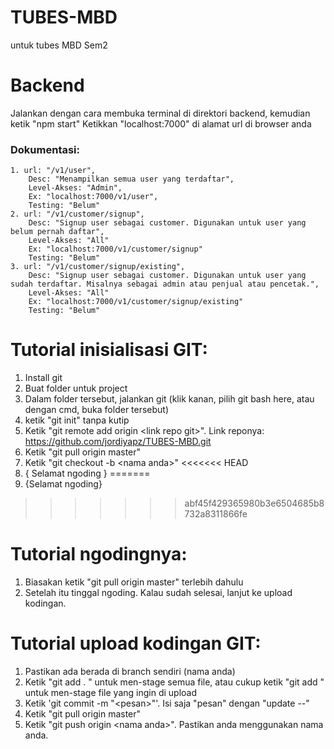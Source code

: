 # TUBES-MBD
untuk tubes MBD Sem2

# Backend
Jalankan dengan cara membuka terminal di direktori backend, kemudian ketik "npm start"
Ketikkan "localhost:7000" di alamat url di browser anda

### Dokumentasi:
```
1. url: "/v1/user",
    Desc: "Menampilkan semua user yang terdaftar",
    Level-Akses: "Admin",
    Ex: "localhost:7000/v1/user",
    Testing: "Belum"
2. url: "/v1/customer/signup",
    Desc: "Signup user sebagai customer. Digunakan untuk user yang belum pernah daftar",
    Level-Akses: "All"
    Ex: "localhost:7000/v1/customer/signup"
    Testing: "Belum"
3. url: "/v1/customer/signup/existing",
    Desc: "Signup user sebagai customer. Digunakan untuk user yang sudah terdaftar. Misalnya sebagai admin atau penjual atau pencetak.",
    Level-Akses: "All"
    Ex: "localhost:7000/v1/customer/signup/existing"
    Testing: "Belum"
```
# Tutorial inisialisasi GIT:
1. Install git
2. Buat folder untuk project
3. Dalam folder tersebut, jalankan git (klik kanan, pilih git bash here, atau dengan cmd, buka folder tersebut)
4. ketik "git init" tanpa kutip
5. Ketik "git remote add origin \<link repo git\>". Link reponya: https://github.com/jordiyapz/TUBES-MBD.git
6. Ketik "git pull origin master"
7. Ketik "git checkout -b \<nama anda\>"
<<<<<<< HEAD
8. { Selamat ngoding }
=======
8. {Selamat ngoding}
>>>>>>> abf45f429365980b3e6504685b8732a8311866fe

# Tutorial ngodingnya:
1. Biasakan ketik "git pull origin master" terlebih dahulu
2. Setelah itu tinggal ngoding. Kalau sudah selesai, lanjut ke upload kodingan.

# Tutorial upload kodingan GIT:
1. Pastikan ada berada di branch sendiri (nama anda)
2. Ketik "git add . " untuk men-stage semua file, atau cukup ketik "git add <nama file>" untuk men-stage file yang ingin di upload
3. Ketik 'git commit -m "\<pesan\>"'. Isi saja "pesan" dengan "update <tanggal>-<bulan>-<tahun>"
4. Ketik "git pull origin master"
5. Ketik "git push origin \<nama anda\>". Pastikan anda menggunakan nama anda.
